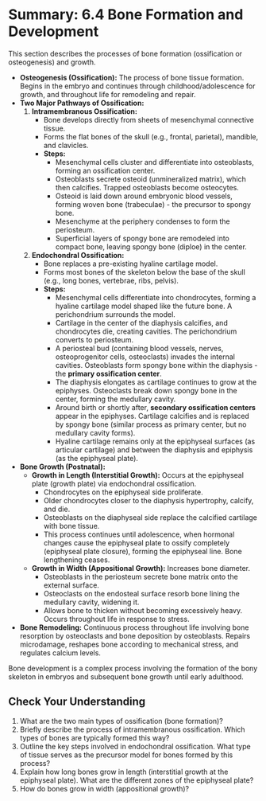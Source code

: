 # Summary: 6.4 Bone Formation and Development

This section describes the processes of bone formation (ossification or osteogenesis) and growth.

*   **Osteogenesis (Ossification):** The process of bone tissue formation. Begins in the embryo and continues through childhood/adolescence for growth, and throughout life for remodeling and repair.
*   **Two Major Pathways of Ossification:**
    1.  **Intramembranous Ossification:**
        *   Bone develops directly from sheets of mesenchymal connective tissue.
        *   Forms the flat bones of the skull (e.g., frontal, parietal), mandible, and clavicles.
        *   **Steps:**
            *   Mesenchymal cells cluster and differentiate into osteoblasts, forming an ossification center.
            *   Osteoblasts secrete osteoid (unmineralized matrix), which then calcifies. Trapped osteoblasts become osteocytes.
            *   Osteoid is laid down around embryonic blood vessels, forming woven bone (trabeculae) - the precursor to spongy bone.
            *   Mesenchyme at the periphery condenses to form the periosteum.
            *   Superficial layers of spongy bone are remodeled into compact bone, leaving spongy bone (diploe) in the center.
    2.  **Endochondral Ossification:**
        *   Bone replaces a pre-existing hyaline cartilage model.
        *   Forms most bones of the skeleton below the base of the skull (e.g., long bones, vertebrae, ribs, pelvis).
        *   **Steps:**
            *   Mesenchymal cells differentiate into chondrocytes, forming a hyaline cartilage model shaped like the future bone. A perichondrium surrounds the model.
            *   Cartilage in the center of the diaphysis calcifies, and chondrocytes die, creating cavities. The perichondrium converts to periosteum.
            *   A periosteal bud (containing blood vessels, nerves, osteoprogenitor cells, osteoclasts) invades the internal cavities. Osteoblasts form spongy bone within the diaphysis - the **primary ossification center**.
            *   The diaphysis elongates as cartilage continues to grow at the epiphyses. Osteoclasts break down spongy bone in the center, forming the medullary cavity.
            *   Around birth or shortly after, **secondary ossification centers** appear in the epiphyses. Cartilage calcifies and is replaced by spongy bone (similar process as primary center, but no medullary cavity forms).
            *   Hyaline cartilage remains only at the epiphyseal surfaces (as articular cartilage) and between the diaphysis and epiphysis (as the epiphyseal plate).
*   **Bone Growth (Postnatal):**
    *   **Growth in Length (Interstitial Growth):** Occurs at the epiphyseal plate (growth plate) via endochondral ossification.
        *   Chondrocytes on the epiphyseal side proliferate.
        *   Older chondrocytes closer to the diaphysis hypertrophy, calcify, and die.
        *   Osteoblasts on the diaphyseal side replace the calcified cartilage with bone tissue.
        *   This process continues until adolescence, when hormonal changes cause the epiphyseal plate to ossify completely (epiphyseal plate closure), forming the epiphyseal line. Bone lengthening ceases.
    *   **Growth in Width (Appositional Growth):** Increases bone diameter.
        *   Osteoblasts in the periosteum secrete bone matrix onto the external surface.
        *   Osteoclasts on the endosteal surface resorb bone lining the medullary cavity, widening it.
        *   Allows bone to thicken without becoming excessively heavy. Occurs throughout life in response to stress.
*   **Bone Remodeling:** Continuous process throughout life involving bone resorption by osteoclasts and bone deposition by osteoblasts. Repairs microdamage, reshapes bone according to mechanical stress, and regulates calcium levels.

Bone development is a complex process involving the formation of the bony skeleton in embryos and subsequent bone growth until early adulthood.

## Check Your Understanding

1.  What are the two main types of ossification (bone formation)?
2.  Briefly describe the process of intramembranous ossification. Which types of bones are typically formed this way?
3.  Outline the key steps involved in endochondral ossification. What type of tissue serves as the precursor model for bones formed by this process?
4.  Explain how long bones grow in length (interstitial growth at the epiphyseal plate). What are the different zones of the epiphyseal plate?
5.  How do bones grow in width (appositional growth)?
